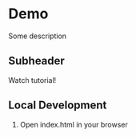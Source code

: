 # Demo

Some description

## Subheader

Watch tutorial!

## Local Development

1. Open index.html in your browser
